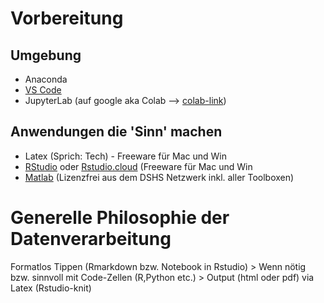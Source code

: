 # Vorbereitung

## Umgebung
- Anaconda
- [VS Code](https://code.visualstudio.com/download)
- JupyterLab (auf google aka Colab --> [colab-link](https://colab.research.google.com/notebooks/intro.ipynb#recent=true))


## Anwendungen die 'Sinn' machen
- Latex (Sprich: Tech) - Freeware für Mac und Win
- [RStudio](https://rstudio.com) oder [Rstudio.cloud](https://rstudio.cloud) (Freeware für Mac und Win
- [Matlab](https://mathworks.com) (Lizenzfrei aus dem DSHS Netzwerk inkl. aller Toolboxen)


# Generelle Philosophie der Datenverarbeitung

Formatlos Tippen (Rmarkdown bzw. Notebook in Rstudio) > Wenn nötig bzw. sinnvoll mit Code-Zellen (R,Python etc.) > Output (html oder pdf) via Latex (Rstudio-knit)


